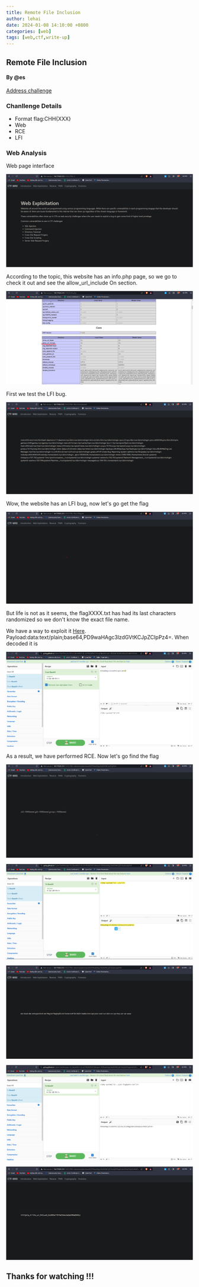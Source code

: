 ```yaml
---
title: Remote File Inclusion
author: lehai
date: 2024-01-08 14:10:00 +0800
categories: [web]
tags: [web,ctf,write-up]
---
```


## Remote File Inclusion

#### By @es
 
[Address challenge](https://battle.cookiearena.org/challenges/web/remote-file-inclusion)

### Chanllenge Details
- Format flag:CHH{XXX}
- Web
- RCE
- LFI

### Web Analysis

Web page interface

![](/assets/img/writeup/Remote-File-Inclusion/1.png)

According to the topic, this website has an info.php page, so we go to check it out and see the allow_url_include On section. 

![](/assets/img/writeup/Remote-File-Inclusion/2.png)

First we test the LFI bug.

![](/assets/img/writeup/Remote-File-Inclusion/3.png)

Wow, the website has an LFI bug, now let's go get the flag

![](/assets/img/writeup/Remote-File-Inclusion/4.png)

But life is not as it seems, the flagXXXX.txt has had its last characters randomized so we don't know the exact file name.

We have a way to exploit it [Here](https://www.cdxy.me/?p=752). Payload:data:text/plain;base64,PD9waHAgc3lzdGVtKCJpZCIpPz4=. When decoded it is <?php system("id") ?>

![](/assets/img/writeup/Remote-File-Inclusion/5.png)

As a result, we have performed RCE. Now let's go find the flag

![](/assets/img/writeup/Remote-File-Inclusion/6.png)


![](/assets/img/writeup/Remote-File-Inclusion/7.png)


![](/assets/img/writeup/Remote-File-Inclusion/8.png)


![](/assets/img/writeup/Remote-File-Inclusion/9.png)


![](/assets/img/writeup/Remote-File-Inclusion/10.png)

## Thanks for watching !!!







